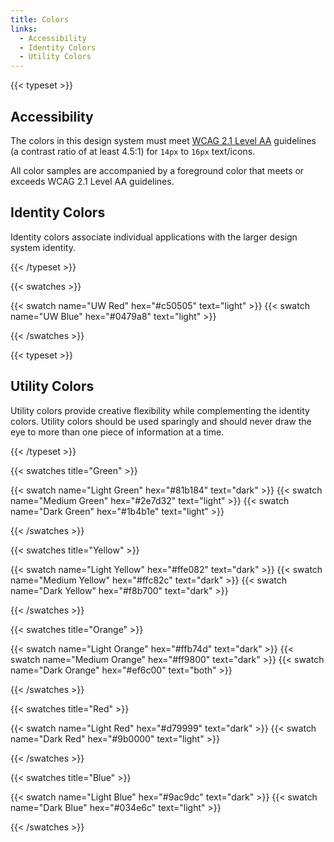 ```yaml
---
title: Colors
links:
  - Accessibility
  - Identity Colors
  - Utility Colors
---
```


{{< typeset >}}

## Accessibility

The colors in this design system must meet
[WCAG 2.1 Level AA](https://www.w3.org/TR/WCAG21/#contrast-minimum) guidelines
(a contrast ratio of at least 4.5:1) for `14px` to `16px` text/icons.

All color samples are accompanied by a foreground color that meets or exceeds
WCAG 2.1 Level AA guidelines.

## Identity Colors

Identity colors associate individual applications with the larger design system
identity.

{{< /typeset >}}

{{< swatches >}}

{{< swatch name="UW Red"  hex="#c50505" text="light" >}}
{{< swatch name="UW Blue" hex="#0479a8" text="light" >}}

{{< /swatches >}}

{{< typeset >}}

## Utility Colors

Utility colors provide creative flexibility while complementing the identity
colors. Utility colors should be used sparingly and should never draw the eye to
more than one piece of information at a time.

{{< /typeset >}}

{{< swatches title="Green" >}}

{{< swatch name="Light Green"   hex="#81b184" text="dark"  >}}
{{< swatch name="Medium Green"  hex="#2e7d32" text="light" >}}
{{< swatch name="Dark Green"    hex="#1b4b1e" text="light" >}}

{{< /swatches >}}

{{< swatches title="Yellow" >}}

{{< swatch name="Light Yellow"  hex="#ffe082" text="dark"  >}}
{{< swatch name="Medium Yellow" hex="#ffc82c" text="dark"  >}}
{{< swatch name="Dark Yellow"   hex="#f8b700" text="dark"  >}}

{{< /swatches >}}

{{< swatches title="Orange" >}}

{{< swatch name="Light Orange"  hex="#ffb74d" text="dark" >}}
{{< swatch name="Medium Orange" hex="#ff9800" text="dark" >}}
{{< swatch name="Dark Orange"   hex="#ef6c00" text="both"  >}}

{{< /swatches >}}

{{< swatches title="Red" >}}

{{< swatch name="Light Red"     hex="#d79999" text="dark"  >}}
{{< swatch name="Dark Red"      hex="#9b0000" text="light" >}}

{{< /swatches >}}

{{< swatches title="Blue" >}}

{{< swatch name="Light Blue"    hex="#9ac9dc" text="dark"  >}}
{{< swatch name="Dark Blue"     hex="#034e6c" text="light" >}}

{{< /swatches >}}
